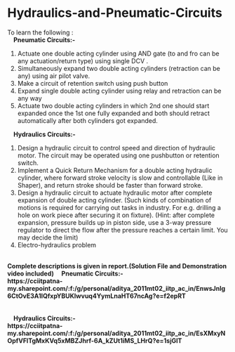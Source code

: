 # Hydraulics-and-Pneumatic-Circuits
To learn the following : <br>
<t><b>   &emsp;Pneumatic Circuits:-</b>
1. Actuate one double acting cylinder using AND gate (to and fro can be any actuation/return type) using single DCV . <br>
2. Simultaneously expand two double acting cylinders (retraction can be any) using air pilot valve. <br>
3. Make a circuit of retention switch using push button <br>
4. Expand single double acting cylinder using relay and retraction can be any way <br>
5. Actuate two double acting cylinders in which 2nd one should start expanded once the 1st one fully expanded and both should retract automatically after both cylinders got expanded.<br>
  
  <t><b>   &emsp;Hydraulics Circuits:-</b>
1. Design a hydraulic circuit to control speed and direction of hydraulic
motor. The circuit may be operated using one pushbutton or retention
switch. <br>
2. Implement a Quick Return Mechanism for a double acting hydraulic
cylinder, where forward stroke velocity is slow and controllable (Like in
Shaper), and return stroke should be faster than forward stroke.<br>
3. Design a hydraulic circuit to actuate hydraulic motor after complete
expansion of double acting cylinder. (Such kinds of combination of
motions is required for carrying out tasks in industry. For e.g. drilling a
hole on work piece after securing it on fixture). (Hint: after complete
expansion, pressure builds up in piston side, use a 3-way pressure
regulator to direct the flow after the pressure reaches a certain limit. You
may decide the limit)<br>
4. Electro-hydraulics problem 
<br>
    <b>Complete descriptions is given in report.(Solution File and Demonstration video included)</b)
      <t><b>   &emsp;Pneumatic Circuits:-</b><br>
      https://cciitpatna-my.sharepoint.com/:f:/g/personal/aditya_2011mt02_iitp_ac_in/EnwsJnlg6CtOvE3A1lQfxpYBUKlwvuq4YymLnaHT67ncAg?e=f2epRT
      <br><br><br>
      <t><b>   &emsp;Hydraulics Circuits:-</b><br>
        https://cciitpatna-my.sharepoint.com/:f:/g/personal/aditya_2011mt02_iitp_ac_in/EsXMxyNOpfVFlTgMxKVq5xMBZJhrf-6A_kZUt1iMS_LHrQ?e=1sjGlT
